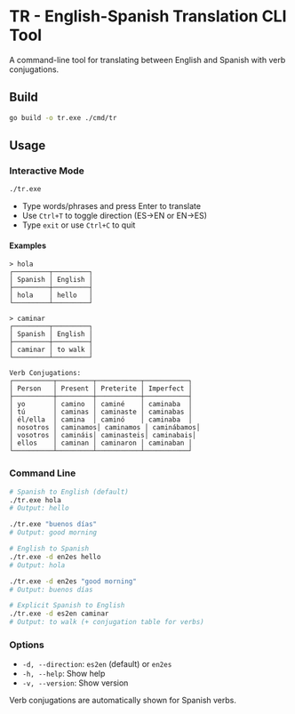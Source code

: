 # TR - English-Spanish Translation CLI Tool

A command-line tool for translating between English and Spanish with verb conjugations.

## Build

```bash
go build -o tr.exe ./cmd/tr
```

## Usage

### Interactive Mode

```bash
./tr.exe
```

- Type words/phrases and press Enter to translate
- Use `Ctrl+T` to toggle direction (ES→EN or EN→ES)
- Type `exit` or use `Ctrl+C` to quit

#### Examples

```
> hola
┌─────────┬─────────┐
│ Spanish │ English │
├─────────┼─────────┤
│ hola    │ hello   │
└─────────┴─────────┘

> caminar
┌─────────┬─────────┐
│ Spanish │ English │
├─────────┼─────────┤
│ caminar │ to walk │
└─────────┴─────────┘

Verb Conjugations:
┌──────────┬─────────┬───────────┬───────────┐
│ Person   │ Present │ Preterite │ Imperfect │
├──────────┼─────────┼───────────┼───────────┤
│ yo       │ camino  │ caminé    │ caminaba  │
│ tú       │ caminas │ caminaste │ caminabas │
│ él/ella  │ camina  │ caminó    │ caminaba  │
│ nosotros │ caminamos│ caminamos │ caminábamos│
│ vosotros │ camináis│ caminasteis│ caminabais│
│ ellos    │ caminan │ caminaron │ caminaban │
└──────────┴─────────┴───────────┴───────────┘
```

### Command Line

```bash
# Spanish to English (default)
./tr.exe hola
# Output: hello

./tr.exe "buenos días"
# Output: good morning

# English to Spanish
./tr.exe -d en2es hello
# Output: hola

./tr.exe -d en2es "good morning"
# Output: buenos días

# Explicit Spanish to English
./tr.exe -d es2en caminar
# Output: to walk (+ conjugation table for verbs)
```

### Options

- `-d, --direction`: `es2en` (default) or `en2es`
- `-h, --help`: Show help
- `-v, --version`: Show version

Verb conjugations are automatically shown for Spanish verbs.
